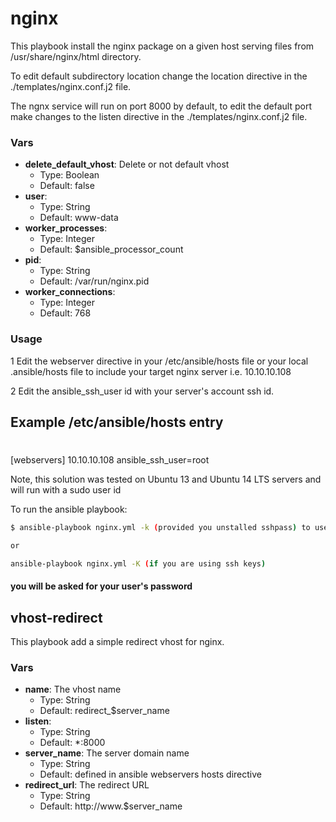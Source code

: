 nginx
=====

This playbook install the nginx package on a given host serving files from /usr/share/nginx/html directory.

To edit default subdirectory location change the location directive in the ./templates/nginx.conf.j2 file.

The ngnx service will run on port 8000 by default, to edit the default port make changes to the listen 
directive in the ./templates/nginx.conf.j2 file. 


### Vars

* **delete_default_vhost**: Delete or not default vhost
    * Type: Boolean
    * Default: false
* **user**:
    * Type: String
    * Default: www-data
* **worker_processes**:
    * Type: Integer
    * Default: $ansible_processor_count
* **pid**:
    * Type: String
    * Default: /var/run/nginx.pid
* **worker_connections**:
    * Type: Integer
    * Default: 768

### Usage ###
 1 Edit the webserver directive in your /etc/ansible/hosts file or your local .ansible/hosts file
 to include your target nginx server i.e. 10.10.10.108

 2 Edit the ansible_ssh_user id with your server's account ssh id.


## Example  /etc/ansible/hosts entry
# 
 [webservers]
 10.10.10.108 ansible_ssh_user=root

 Note, this solution was tested on Ubuntu 13 and Ubuntu 14 LTS servers and will run with a sudo user id

 To run the ansible playbook:


``` bash
$ ansible-playbook nginx.yml -k (provided you unstalled sshpass) to use the password on the commandline

or

ansible-playbook nginx.yml -K (if you are using ssh keys)


```

#### you will be asked for your user's password 



## vhost-redirect

This playbook add a simple redirect vhost for nginx.

### Vars

* **name**: The vhost name
    * Type: String
    * Default: redirect_$server_name
* **listen**:
    * Type: String
    * Default: *:8000
* **server_name**: The server domain name
    * Type: String
    * Default:  defined in ansible webservers hosts directive
* **redirect_url**: The redirect URL
    * Type: String
    * Default: http://www.$server_name

